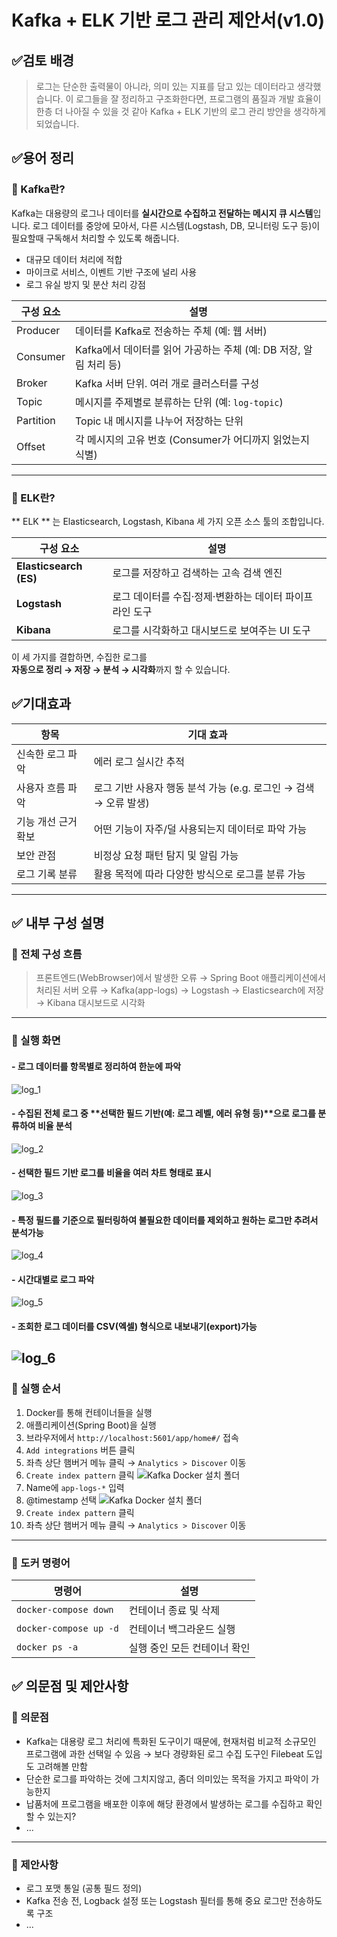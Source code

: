 # Kafka + ELK 기반 로그 관리 제안서(v1.0)

## ✅검토 배경

> 로그는 단순한 출력물이 아니라,
의미 있는 지표를 담고 있는 데이터라고 생각했습니다.
이 로그들을 잘 정리하고 구조화한다면,
프로그램의 품질과 개발 효율이 한층 더 나아질 수 있을 것 같아
Kafka + ELK 기반의 로그 관리 방안을 생각하게 되었습니다.

## ✅용어 정리
### 🔹 Kafka란?

Kafka는 대용량의 로그나 데이터를 **실시간으로 수집하고 전달하는 메시지 큐 시스템**입니다.
로그 데이터를 중앙에 모아서, 다른 시스템(Logstash, DB, 모니터링 도구 등)이 필요할때 구독해서 처리할 수 있도록 해줍니다.

- 대규모 데이터 처리에 적합
- 마이크로 서비스, 이벤트 기반 구조에 널리 사용
- 로그 유실 방지 및 분산 처리 강점

| 구성 요소     | 설명 |
|--------------|------|
| Producer     | 데이터를 Kafka로 전송하는 주체 (예: 웹 서버) |
| Consumer     | Kafka에서 데이터를 읽어 가공하는 주체 (예: DB 저장, 알림 처리 등) |
| Broker       | Kafka 서버 단위. 여러 개로 클러스터를 구성 |
| Topic        | 메시지를 주제별로 분류하는 단위 (예: `log-topic`) |
| Partition    | Topic 내 메시지를 나누어 저장하는 단위 |
| Offset       | 각 메시지의 고유 번호 (Consumer가 어디까지 읽었는지 식별) |
---
### 🔹 ELK란?

** ELK ** 는 Elasticsearch, Logstash, Kibana 세 가지 오픈 소스 툴의 조합입니다.

| 구성 요소 | 설명 |
|------------|------|
| **Elasticsearch (ES)** | 로그를 저장하고 검색하는 고속 검색 엔진 |
| **Logstash** | 로그 데이터를 수집·정제·변환하는 데이터 파이프라인 도구 |
| **Kibana** | 로그를 시각화하고 대시보드로 보여주는 UI 도구 |

이 세 가지를 결합하면, 수집한 로그를  
**자동으로 정리 → 저장 → 분석 → 시각화**까지 할 수 있습니다.

## ✅기대효과

| 항목          | 기대 효과 |
|-------------|------------|
| 신속한 로그 파악   | 에러 로그 실시간 추적 |
| 사용자 흐름 파악   | 로그 기반 사용자 행동 분석 가능 (e.g. 로그인 → 검색 → 오류 발생) |
| 기능 개선 근거 확보 | 어떤 기능이 자주/덜 사용되는지 데이터로 파악 가능 |
| 보안 관점       | 비정상 요청 패턴 탐지 및 알림 가능 |
|로그 기록 분류 | 활용 목적에 따라 다양한 방식으로 로그를 분류 가능
---

## ✅ 내부 구성 설명
### 🔹 전체 구성 흐름
>프론트엔드(WebBrowser)에서 발생한 오류 → Spring Boot 애플리케이션에서 처리된 서버 오류 → Kafka(app-logs) → Logstash → Elasticsearch에 저장 → Kibana 대시보드로 시각화
---
### 🔹 실행 화면

#### - 로그 데이터를 항목별로 정리하여 한눈에 파악
![log_1](./docs/img/log_1.png)

#### - 수집된 전체 로그 중 **선택한 필드 기반(예: 로그 레벨, 에러 유형 등)**으로 로그를 분류하여 비율 분석
![log_2](./docs/img/log_2.png)

#### - 선택한 필드 기반 로그를 비율을 여러 차트 형태로 표시
![log_3](./docs/img/log_3.png)

#### - 특정 필드를 기준으로 필터링하여 불필요한 데이터를 제외하고 원하는 로그만 추려서 분석가능
![log_4](./docs/img/log_4.png)

#### - 시간대별로 로그 파악
![log_5](./docs/img/log_5.png)

#### - 조회한 로그 데이터를 CSV(엑셀) 형식으로 내보내기(export)가능
![log_6](./docs/img/log_6.png)
---
### 🔹 실행 순서
1. Docker를 통해 컨테이너들을 실행
2. 애플리케이션(Spring Boot)을 실행
3. 브라우저에서 `http://localhost:5601/app/home#/` 접속
4. `Add integrations` 버튼 클릭
5. 좌측 상단 햄버거 메뉴 클릭 → `Analytics > Discover` 이동
6. `Create index pattern` 클릭
   ![Kafka Docker 설치 폴더](./img/setup0.png)
7. Name에 `app-logs-*` 입력
8. @timestamp 선택
   ![Kafka Docker 설치 폴더](./img/setup2.png)
9. `Create index pattern` 클릭
10. 좌측 상단 햄버거 메뉴 클릭 → `Analytics > Discover` 이동
---
### 🔹 도커 명령어
| 명령어               | 설명                      |
|----------------------|---------------------------|
| `docker-compose down` | 컨테이너 종료 및 삭제        |
| `docker-compose up -d` | 컨테이너 백그라운드 실행     |
| `docker ps -a`        | 실행 중인 모든 컨테이너 확인 |

## ✅ 의문점 및 제안사항
### 🔹 의문점
- Kafka는 대용량 로그 처리에 특화된 도구이기 때문에,
  현재처럼 비교적 소규모인 프로그램에 과한 선택일 수 있음
  → 보다 경량화된 로그 수집 도구인 Filebeat 도입도 고려해볼 만함
- 단순한 로그를 파악하는 것에 그치지않고, 좀더 의미있는 목적을 가지고 파악이 가능한지
- 납품처에 프로그램을 배포한 이후에 해당 환경에서 발생하는 로그를 수집하고 확인할 수 있는지?
- ...
---
### 🔹 제안사항
- 로그 포맷 통일  (공통 필드 정의)
- Kafka 전송 전, Logback 설정 또는 Logstash 필터를 통해 중요 로그만 전송하도록 구조
- ...
